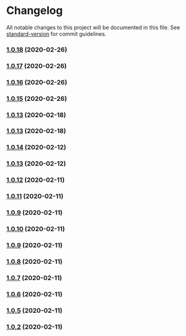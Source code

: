 # Changelog

All notable changes to this project will be documented in this file. See [standard-version](https://github.com/conventional-changelog/standard-version) for commit guidelines.

### [1.0.18](https://github.com/dazzzed/neumorphic/compare/v1.0.17...v1.0.18) (2020-02-26)

### [1.0.17](https://github.com/dazzzed/neumorphic/compare/v1.0.16...v1.0.17) (2020-02-26)

### [1.0.16](https://github.com/dazzzed/neumorphic/compare/v1.0.15...v1.0.16) (2020-02-26)

### [1.0.15](https://github.com/dazzzed/neumorphic/compare/v1.0.14...v1.0.15) (2020-02-26)

### [1.0.13](https://github.com/dazzzed/neumorphic/compare/v1.0.14...v1.0.13) (2020-02-18)

### [1.0.13](https://github.com/dazzzed/neumorphic/compare/v1.0.14...v1.0.13) (2020-02-18)

### [1.0.14](https://github.com/dazzzed/neumorphic/compare/v1.0.13...v1.0.14) (2020-02-12)

### [1.0.13](https://github.com/dazzzed/neumorphic/compare/v1.0.12...v1.0.13) (2020-02-12)

### [1.0.12](https://github.com/dazzzed/neumorphic/compare/v1.0.11...v1.0.12) (2020-02-11)

### [1.0.11](https://github.com/dazzzed/neumorphic/compare/v1.0.10...v1.0.11) (2020-02-11)

### [1.0.9](https://github.com/dazzzed/neumorphic/compare/v1.0.10...v1.0.9) (2020-02-11)

### [1.0.10](https://github.com/dazzzed/neumorphic/compare/v1.0.9...v1.0.10) (2020-02-11)

### [1.0.9](https://github.com/dazzzed/neumorphic/compare/v1.0.8...v1.0.9) (2020-02-11)

### [1.0.8](https://github.com/dazzzed/neumorphic/compare/v1.0.7...v1.0.8) (2020-02-11)

### [1.0.7](https://github.com/dazzzed/neumorphic/compare/v1.0.6...v1.0.7) (2020-02-11)

### [1.0.6](https://github.com/dazzzed/neumorphic/compare/v1.0.5...v1.0.6) (2020-02-11)

### [1.0.5](https://github.com/dazzzed/neumorphic/compare/v1.0.4...v1.0.5) (2020-02-11)

### [1.0.2](https://github.com/dazzzed/neumorphic/compare/v1.0.4...v1.0.2) (2020-02-11)
